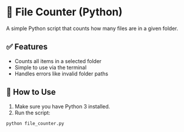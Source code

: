 # 📂 File Counter (Python)

A simple Python script that counts how many files are in a given folder.

## ✅ Features

- Counts all items in a selected folder
- Simple to use via the terminal
- Handles errors like invalid folder paths

## 🚀 How to Use

1. Make sure you have Python 3 installed.
2. Run the script:

```bash
python file_counter.py
